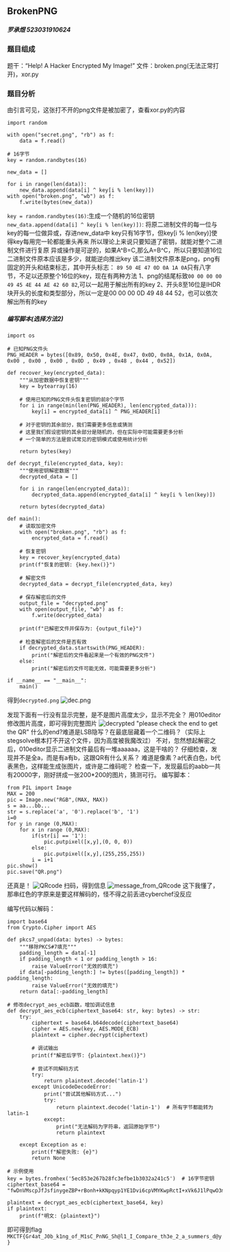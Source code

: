## BrokenPNG
##### 罗承煜 523031910624

### 题目组成
题干：“Help! A Hacker Encrypted My Image!”
文件：broken.png(无法正常打开)，xor.py

### 题目分析
由引言可见，这张打不开的png文件是被加密了，查看xor.py的内容
```
import random

with open("secret.png", "rb") as f:
    data = f.read()

# 16字节
key = random.randbytes(16)

new_data = []

for i in range(len(data)):
    new_data.append(data[i] ^ key[i % len(key)])
with open("broken.png", "wb") as f:
    f.write(bytes(new_data))
```
```key = random.randbytes(16)```:生成一个随机的16位密钥
```new_data.append(data[i] ^ key[i % len(key)])```:
    将原二进制文件的每一位与key的每一位做异或，存进new_data中
    key只有16字节，但key[i % len(key)]使得key每用完一轮都能重头再来
    所以理论上来说只要知道了密钥，就能对整个二进制文件进行复原
    异或操作是可逆的，如果A^B=C,那么A=B^C，所以只要知道16位二进制文件原本应该是多少，就能逆向推出key
    该二进制文件原本是png，png有固定的开头和结束标志，其中开头标志：
    ```89 50 4E 47 0D 0A 1A 0A```只有八字节，不足以还原整个16位的key，现在有两种方法
        1、png的结尾标致```00 00 00 00 49 45 4E 44 AE 42 60 82```,可以一起用于解出所有的key
        2、开头8至16位是IHDR块开头的长度和类型部分，所以一定是00 00 00 0D 49 48 44 52，也可以依次解出所有的key

##### 编写脚本(选择方法2)
```
import os

# 已知PNG文件头
PNG_HEADER = bytes([0x89, 0x50, 0x4E, 0x47, 0x0D, 0x0A, 0x1A, 0x0A, 0x00 , 0x00 , 0x00 , 0x0D , 0x49 , 0x48 , 0x44 , 0x52])

def recover_key(encrypted_data):
    """从加密数据中恢复密钥"""
    key = bytearray(16)
    
    # 使用已知的PNG文件头恢复密钥的前8个字节
    for i in range(min(len(PNG_HEADER), len(encrypted_data))):
        key[i] = encrypted_data[i] ^ PNG_HEADER[i]
    
    # 对于密钥的其余部分，我们需要更多信息或猜测
    # 这里我们假设密钥的其余部分是随机的，但在实际中可能需要更多分析
    # 一个简单的方法是尝试常见的密钥模式或使用统计分析
    
    return bytes(key)

def decrypt_file(encrypted_data, key):
    """使用密钥解密数据"""
    decrypted_data = []
    
    for i in range(len(encrypted_data)):
        decrypted_data.append(encrypted_data[i] ^ key[i % len(key)])
    
    return bytes(decrypted_data)

def main():
    # 读取加密文件
    with open("broken.png", "rb") as f:
        encrypted_data = f.read()
    
    # 恢复密钥
    key = recover_key(encrypted_data)
    print(f"恢复的密钥: {key.hex()}")
    
    # 解密文件
    decrypted_data = decrypt_file(encrypted_data, key)
    
    # 保存解密后的文件
    output_file = "decrypted.png"
    with open(output_file, "wb") as f:
        f.write(decrypted_data)
    
    print(f"已解密文件并保存为: {output_file}")
    
    # 检查解密后的文件是否有效
    if decrypted_data.startswith(PNG_HEADER):
        print("解密后的文件看起来是一个有效的PNG文件")
    else:
        print("解密后的文件可能无效，可能需要更多分析")

if __name__ == "__main__":
    main()
```
得到```decrypted.png```
![dec.png](image.png)

发现下面有一行没有显示完整，是不是图片高度太少，显示不完全？
用010editor修改图片高度，即可得到完整图片
![decrypted](image-1.png)
"please check the end to get the QR"
什么的end?难道是LSB隐写？在最底层藏着一个二维码？（实际上stegsolve根本打不开这个文件，因为高度被我魔改过）
不对，忽然想起解密之后，010editor显示二进制文件最后有一堆aaaaaa，这是干啥的？
仔细检查，发现并不是全a，而是有a有b，这跟QR有什么关系？
难道是像素？a代表白色，b代表黑色，这样能生成张图片，或许是二维码呢？
检查一下，发现最后的aabb一共有20000字，刚好拼成一张200*200的图片，猜测可行。
编写脚本：
```
from PIL import Image
MAX = 200
pic = Image.new("RGB",(MAX, MAX))
s = aa...bb...
str = s.replace('a', '0').replace('b', '1')
i=0
for y in range (0,MAX):
    for x in range (0,MAX):
        if(str[i] == '1'):
            pic.putpixel([x,y],(0, 0, 0))
        else:
            pic.putpixel([x,y],(255,255,255))
        i = i+1
pic.show()
pic.save("QR.png")
```
还真是！
![QRcode](QR.png)
扫码，得到信息
![message_from_QRcode](image-2.png)
这下我懂了，那串红色的字原来是要这样解码的，怪不得之前丢进cyberchef没反应

编写代码以解码：
```
import base64
from Crypto.Cipher import AES

def pkcs7_unpad(data: bytes) -> bytes:
    """移除PKCS#7填充"""
    padding_length = data[-1]
    if padding_length < 1 or padding_length > 16:
        raise ValueError("无效的填充")
    if data[-padding_length:] != bytes([padding_length]) * padding_length:
        raise ValueError("无效的填充")
    return data[:-padding_length]

# 修改decrypt_aes_ecb函数，增加调试信息
def decrypt_aes_ecb(ciphertext_base64: str, key: bytes) -> str:
    try:
        ciphertext = base64.b64decode(ciphertext_base64)
        cipher = AES.new(key, AES.MODE_ECB)
        plaintext = cipher.decrypt(ciphertext)
        
        # 调试输出
        print(f"解密后字节: {plaintext.hex()}")
        
        # 尝试不同解码方式
        try:
            return plaintext.decode('latin-1')
        except UnicodeDecodeError:
            print("尝试其他解码方式...")
            try:
                return plaintext.decode('latin-1')  # 所有字节都能转为latin-1
            except:
                print("无法解码为字符串，返回原始字节")
                return plaintext
                
    except Exception as e:
        print(f"解密失败: {e}")
        return None

# 示例使用
key = bytes.fromhex('5ec853e267b28fc3efbe1b3032a241c5')  # 16字节密钥
ciphertext_base64 = "fwDnVMscpJfJsfinygeZBP+rBonh+kKNpqyp1YE1Dvi6cpVMYKwpRctI+xVk6J1lPqwO3m1t0ozVTZdCe70BPkC85q3VmAfE1kc3oxz6X2w="

plaintext = decrypt_aes_ecb(ciphertext_base64, key)
if plaintext:
    print(f"明文: {plaintext}")
```
即可得到flag
```MKCTF{Gr4at_J0b_k1ng_of_M1sC_PnNG_Sh@l1_I_Compare_th3e_2_a_summers_d@y}```